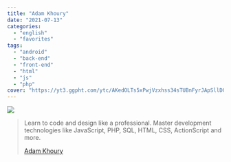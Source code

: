```yaml
---
title: "Adam Khoury"
date: "2021-07-13"
categories:
  - "english"
  - "favorites"
tags:
  - "android"
  - "back-end"
  - "front-end"
  - "html"
  - "js"
  - "php"
cover: "https://yt3.ggpht.com/ytc/AKedOLTs5xPwjVzxhss34sTUBnFyrJApSllD0pa3oQaOhw=s88-c-k-c0x00ffffff-no-rj"
---
```


![](https://yt3.ggpht.com/ytc/AKedOLRHppu8jn9VThVrfqA5QwebpW5W2gHluarl6OcVQQ=s176-c-k-c0x00ffffff-no-rj)

> Learn to code and design like a professional. Master development technologies like JavaScript, PHP, SQL, HTML, CSS, ActionScript and more.
>
> [Adam Khoury](https://www.youtube.com/c/AdamKhoury/playlists)
